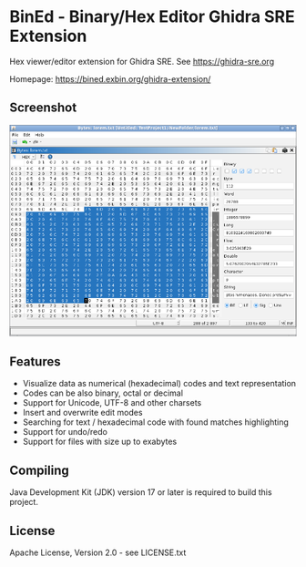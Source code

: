 BinEd - Binary/Hex Editor Ghidra SRE Extension
==============================================

Hex viewer/editor extension for Ghidra SRE. See https://ghidra-sre.org  

Homepage: https://bined.exbin.org/ghidra-extension/  

Screenshot
----------

![BinEd-Editor Screenshot](images/bined-ghidra-screenshot.png?raw=true)

Features
--------

  * Visualize data as numerical (hexadecimal) codes and text representation
  * Codes can be also binary, octal or decimal
  * Support for Unicode, UTF-8 and other charsets
  * Insert and overwrite edit modes
  * Searching for text / hexadecimal code with found matches highlighting
  * Support for undo/redo
  * Support for files with size up to exabytes

Compiling
---------

Java Development Kit (JDK) version 17 or later is required to build this project.

License
-------

Apache License, Version 2.0 - see LICENSE.txt
